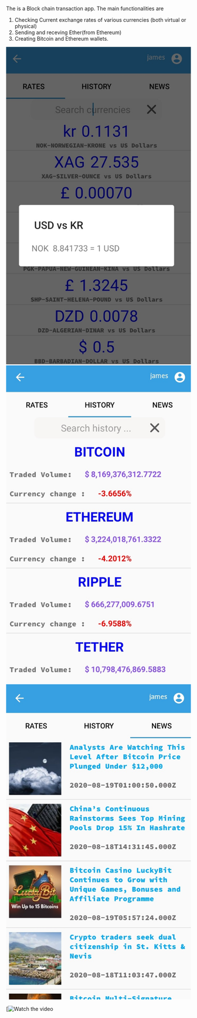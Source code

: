 The is a Block chain transaction app. The main functionalities are 
1. Checking Current exchange rates of various currencies (both virtual or physical)
2. Sending and receving Ether(from Ethereum)
3. Creating Bitcoin and Ethereum wallets.


![screen1](https://github.com/nedufural/EtherApp/blob/master/2.jpg)
</br>
![screen2](https://github.com/nedufural/EtherApp/blob/master/3.jpg)
</br>
![screen3](https://github.com/nedufural/EtherApp/blob/master/4.jpg)
</br>


[![Watch the video](ttps://www.youtube.com/watch?v=916dNnzt6h8)

